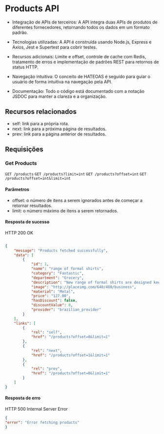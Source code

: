 # Products API

- Integração de APIs de terceiros: A API integra duas APIs de produtos de diferentes fornecedores, retornando todos os dados em um formato padrão.

- Tecnologias utilizadas: A API é construída usando Node.js, Express e Axios, Jest e Supertest para cobrir testes.

- Recursos adicionais: Limite e offset, controle de cache com Redis, tratamento de erros e implementação de padrões REST para retornos de status HTTP.

- Navegação intuitiva: O conceito de HATEOAS é seguido para guiar o usuário de forma intuitiva na navegação pela API.

- Documentação: Todo o código está documentado com a notação JSDOC para manter a clareza e a organização.

## Recursos relacionados
- self: link para a própria rota.
- next: link para a próxima página de resultados.
- prev: link para a página anterior de resultados.

## Requisições

### Get Products

`GET /products`
`GET /products?limit=int`
`GET /products?offset=int`
`GET /products?offset=int&limit=int`

#### Parâmetros
- offset: o número de itens a serem ignorados antes de começar a retornar resultados.
- limit: o número máximo de itens a serem retornados.

#### Resposta de sucesso 

HTTP 200 OK

```json

{
    "message": "Products fetched successfully",
    "data": [
        {
            "id": 1,
            "name": "range of formal shirts",
            "category": "Fantastic",
            "department": "Grocery",
            "description": "New range of formal shirts are designed keeping you in mind. With fits and styling that will make you stand apart",
            "image": "http://placeimg.com/640/480/business",
            "material": "Metal",
            "price": "127.00",
            "hasDiscount": false,
            "discountValue": 0,
            "provider": "brazilian_provider"
        }
    ],
    "links": [
        {
            "rel": "self",
            "href": "/products?offset=0&limit=1"
        },
        {
            "rel": "next",
            "href": "/products?offset=1&limit=1"
        },
        {
            "rel": "prev",
            "href": "/products?offset=0&limit=1"
        }
    ]
}

```
#### Resposta de erro

HTTP 500 Internal Server Error

```json
{
"error": "Error fetching products"
}
```
